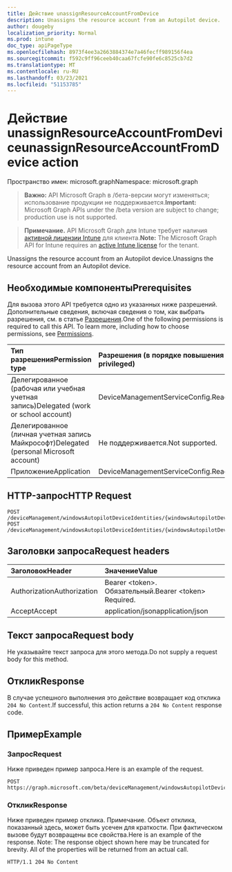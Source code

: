```yaml
---
title: Действие unassignResourceAccountFromDevice
description: Unassigns the resource account from an Autopilot device.
author: dougeby
localization_priority: Normal
ms.prod: intune
doc_type: apiPageType
ms.openlocfilehash: 8973f4ee3a2663884374e7a46fecff989156f4ea
ms.sourcegitcommit: f592c9ff96ceeb40caa67fcfe90fe6c8525cb7d2
ms.translationtype: MT
ms.contentlocale: ru-RU
ms.lasthandoff: 03/23/2021
ms.locfileid: "51153785"
---
```

# <a name="unassignresourceaccountfromdevice-action"></a><span data-ttu-id="f5889-103">Действие unassignResourceAccountFromDevice</span><span class="sxs-lookup"><span data-stu-id="f5889-103">unassignResourceAccountFromDevice action</span></span>

<span data-ttu-id="f5889-104">Пространство имен: microsoft.graph</span><span class="sxs-lookup"><span data-stu-id="f5889-104">Namespace: microsoft.graph</span></span>

> <span data-ttu-id="f5889-105">**Важно:** API Microsoft Graph в /бета-версии могут изменяться; использование продукции не поддерживается.</span><span class="sxs-lookup"><span data-stu-id="f5889-105">**Important:** Microsoft Graph APIs under the /beta version are subject to change; production use is not supported.</span></span>

> <span data-ttu-id="f5889-106">**Примечание.** API Microsoft Graph для Intune требует наличия [активной лицензии Intune](https://go.microsoft.com/fwlink/?linkid=839381) для клиента.</span><span class="sxs-lookup"><span data-stu-id="f5889-106">**Note:** The Microsoft Graph API for Intune requires an [active Intune license](https://go.microsoft.com/fwlink/?linkid=839381) for the tenant.</span></span>

<span data-ttu-id="f5889-107">Unassigns the resource account from an Autopilot device.</span><span class="sxs-lookup"><span data-stu-id="f5889-107">Unassigns the resource account from an Autopilot device.</span></span>

## <a name="prerequisites"></a><span data-ttu-id="f5889-108">Необходимые компоненты</span><span class="sxs-lookup"><span data-stu-id="f5889-108">Prerequisites</span></span>
<span data-ttu-id="f5889-p101">Для вызова этого API требуется одно из указанных ниже разрешений. Дополнительные сведения, включая сведения о том, как выбрать разрешения, см. в статье [Разрешения](/graph/permissions-reference).</span><span class="sxs-lookup"><span data-stu-id="f5889-p101">One of the following permissions is required to call this API. To learn more, including how to choose permissions, see [Permissions](/graph/permissions-reference).</span></span>

|<span data-ttu-id="f5889-111">Тип разрешения</span><span class="sxs-lookup"><span data-stu-id="f5889-111">Permission type</span></span>|<span data-ttu-id="f5889-112">Разрешения (в порядке повышения привилегий)</span><span class="sxs-lookup"><span data-stu-id="f5889-112">Permissions (from least to most privileged)</span></span>|
|:---|:---|
|<span data-ttu-id="f5889-113">Делегированное (рабочая или учебная учетная запись)</span><span class="sxs-lookup"><span data-stu-id="f5889-113">Delegated (work or school account)</span></span>|<span data-ttu-id="f5889-114">DeviceManagementServiceConfig.ReadWrite.All</span><span class="sxs-lookup"><span data-stu-id="f5889-114">DeviceManagementServiceConfig.ReadWrite.All</span></span>|
|<span data-ttu-id="f5889-115">Делегированное (личная учетная запись Майкрософт)</span><span class="sxs-lookup"><span data-stu-id="f5889-115">Delegated (personal Microsoft account)</span></span>|<span data-ttu-id="f5889-116">Не поддерживается.</span><span class="sxs-lookup"><span data-stu-id="f5889-116">Not supported.</span></span>|
|<span data-ttu-id="f5889-117">Приложение</span><span class="sxs-lookup"><span data-stu-id="f5889-117">Application</span></span>|<span data-ttu-id="f5889-118">DeviceManagementServiceConfig.ReadWrite.All</span><span class="sxs-lookup"><span data-stu-id="f5889-118">DeviceManagementServiceConfig.ReadWrite.All</span></span>|

## <a name="http-request"></a><span data-ttu-id="f5889-119">HTTP-запрос</span><span class="sxs-lookup"><span data-stu-id="f5889-119">HTTP Request</span></span>
<!-- {
  "blockType": "ignored"
}
-->
``` http
POST /deviceManagement/windowsAutopilotDeviceIdentities/{windowsAutopilotDeviceIdentityId}/unassignResourceAccountFromDevice
POST /deviceManagement/windowsAutopilotDeviceIdentities/{windowsAutopilotDeviceIdentityId}/deploymentProfile/assignedDevices/{windowsAutopilotDeviceIdentityId}/unassignResourceAccountFromDevice
```

## <a name="request-headers"></a><span data-ttu-id="f5889-120">Заголовки запроса</span><span class="sxs-lookup"><span data-stu-id="f5889-120">Request headers</span></span>
|<span data-ttu-id="f5889-121">Заголовок</span><span class="sxs-lookup"><span data-stu-id="f5889-121">Header</span></span>|<span data-ttu-id="f5889-122">Значение</span><span class="sxs-lookup"><span data-stu-id="f5889-122">Value</span></span>|
|:---|:---|
|<span data-ttu-id="f5889-123">Authorization</span><span class="sxs-lookup"><span data-stu-id="f5889-123">Authorization</span></span>|<span data-ttu-id="f5889-124">Bearer &lt;token&gt;. Обязательный.</span><span class="sxs-lookup"><span data-stu-id="f5889-124">Bearer &lt;token&gt; Required.</span></span>|
|<span data-ttu-id="f5889-125">Accept</span><span class="sxs-lookup"><span data-stu-id="f5889-125">Accept</span></span>|<span data-ttu-id="f5889-126">application/json</span><span class="sxs-lookup"><span data-stu-id="f5889-126">application/json</span></span>|

## <a name="request-body"></a><span data-ttu-id="f5889-127">Текст запроса</span><span class="sxs-lookup"><span data-stu-id="f5889-127">Request body</span></span>
<span data-ttu-id="f5889-128">Не указывайте текст запроса для этого метода.</span><span class="sxs-lookup"><span data-stu-id="f5889-128">Do not supply a request body for this method.</span></span>

## <a name="response"></a><span data-ttu-id="f5889-129">Отклик</span><span class="sxs-lookup"><span data-stu-id="f5889-129">Response</span></span>
<span data-ttu-id="f5889-130">В случае успешного выполнения это действие возвращает код отклика `204 No Content`.</span><span class="sxs-lookup"><span data-stu-id="f5889-130">If successful, this action returns a `204 No Content` response code.</span></span>

## <a name="example"></a><span data-ttu-id="f5889-131">Пример</span><span class="sxs-lookup"><span data-stu-id="f5889-131">Example</span></span>

### <a name="request"></a><span data-ttu-id="f5889-132">Запрос</span><span class="sxs-lookup"><span data-stu-id="f5889-132">Request</span></span>
<span data-ttu-id="f5889-133">Ниже приведен пример запроса.</span><span class="sxs-lookup"><span data-stu-id="f5889-133">Here is an example of the request.</span></span>
``` http
POST https://graph.microsoft.com/beta/deviceManagement/windowsAutopilotDeviceIdentities/{windowsAutopilotDeviceIdentityId}/unassignResourceAccountFromDevice
```

### <a name="response"></a><span data-ttu-id="f5889-134">Отклик</span><span class="sxs-lookup"><span data-stu-id="f5889-134">Response</span></span>
<span data-ttu-id="f5889-p102">Ниже приведен пример отклика. Примечание. Объект отклика, показанный здесь, может быть усечен для краткости. При фактическом вызове будут возвращены все свойства.</span><span class="sxs-lookup"><span data-stu-id="f5889-p102">Here is an example of the response. Note: The response object shown here may be truncated for brevity. All of the properties will be returned from an actual call.</span></span>
``` http
HTTP/1.1 204 No Content
```




